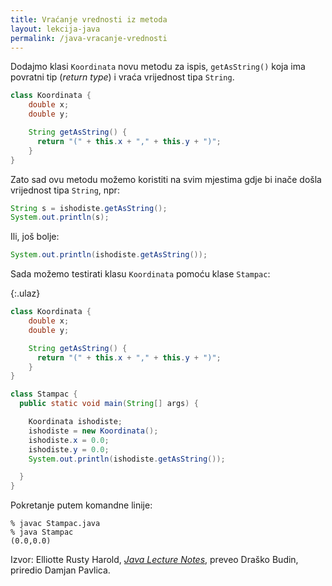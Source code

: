 ```yaml
---
title: Vraćanje vrednosti iz metoda
layout: lekcija-java
permalink: /java-vracanje-vrednosti
---
```


Dodajmo klasi `Koordinata` novu metodu za ispis, `getAsString()` koja ima povratni tip (*return type*) i vraća vrijednost tipa `String`.

```java
class Koordinata {
    double x;
    double y;

    String getAsString() {
      return "(" + this.x + "," + this.y + ")";
    }
}
```

Zato sad ovu metodu možemo koristiti na svim mjestima gdje bi inače došla vrijednost tipa `String`, npr:

```java
String s = ishodiste.getAsString();
System.out.println(s);
```

Ili, još bolje:

```java
System.out.println(ishodiste.getAsString());
```

Sada možemo testirati klasu `Koordinata` pomoću klase `Stampac`:

{:.ulaz}
```java
class Koordinata {
    double x;
    double y;

    String getAsString() {
      return "(" + this.x + "," + this.y + ")";
    }
}

class Stampac {
  public static void main(String[] args) {

    Koordinata ishodiste;
    ishodiste = new Koordinata();
    ishodiste.x = 0.0;
    ishodiste.y = 0.0;
    System.out.println(ishodiste.getAsString());

  }
}
```

Pokretanje putem komandne linije:

```
% javac Stampac.java
% java Stampac
(0.0,0.0)
```


Izvor: Elliotte Rusty Harold, *[Java Lecture Notes](//www.cafeaulait.org/course/index.html)*, preveo Draško Budin, priredio Damjan Pavlica.
